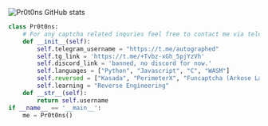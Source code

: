 ![Pr0t0ns GitHub stats](https://github-readme-stats.vercel.app/api?username=pr0t0ns&show_icons=true)
```python
class Pr0t0ns:
    # For any captcha related inquries feel free to contact me via telegram
    def __init__(self):
        self.telegram_username = "https://t.me/autographed"
        self.tg_link = 'https://t.me/+Tvbz-xGh_5pjYzVh'
        self.discord_link = 'banned, no discord for now.'
        self.languages = ["Python", "Javascript", "C", "WASM"]
        self.reversed = ["Kasada", "PerimeterX", "Funcaptcha (Arkose Labs)", "AWS WAF"]
        self.learning = "Reverse Engineering"
    def __str__(self):
        return self.username
if __name__ == '__main__':
    me = Pr0t0ns()
```
